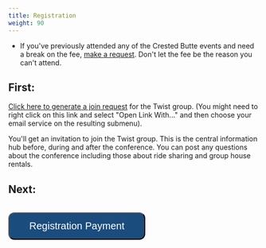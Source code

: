 ```yaml
---
title: Registration
weight: 90
---
```


- If you've previously attended any of the Crested
Butte events and need a break on the fee,
<a href="https://softwarearchitectureforum.github.io/contact/">make a
request</a>. Don't let the fee be the reason you can't attend.

## First:

<a href="mailto:mindviewinc@gmail.com?subject=Twist%20request:%20Software%20Architecture%20Forum&body=Please%20add%20me%20to%20https://twistapp.com/a/23564/people/u">Click here to generate a join request</a> for the Twist group. (You might need to right click on this link and
 select "Open Link With..." and then choose your email service on the resulting submenu).

You'll get an invitation to join the Twist group. This is the central
information hub before, during and after the conference. You can post any
questions about the conference including those about ride sharing and group
house rentals.


## Next:
<br/>
<form action="https://ti.to/mindview/software-architecture-forum-2017"
      method="get" target="_blank">
    <input type="submit" value="Registration Payment"
         name="Submit" id="frm1_submit"
         style="background:#1A4C7D;
                color: white;
                cursor:pointer;
                font-size:20px;
                padding: 14px 40px;
                border-radius: 12px;"
    />
</form>

